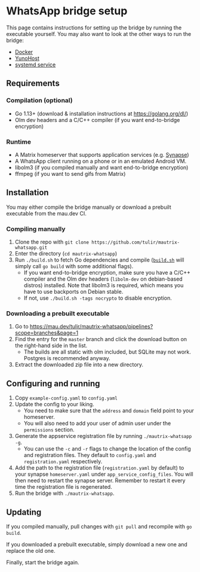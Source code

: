 # WhatsApp bridge setup
This page contains instructions for setting up the bridge by running the
executable yourself. You may also want to look at the other ways to run
the bridge:

* [Docker](./docker.md)
* [YunoHost](https://github.com/YunoHost-Apps/mautrix_whatsapp_ynh)
* [systemd service](./systemd.md)

## Requirements
### Compilation (optional)
* Go 1.13+ (download & installation instructions at <https://golang.org/dl/>)
* Olm dev headers and a C/C++ compiler (if you want end-to-bridge encryption)

### Runtime
* A Matrix homeserver that supports application services
  (e.g. [Synapse](https://github.com/matrix-org/synapse))
* A WhatsApp client running on a phone or in an emulated Android VM.
* libolm3 (if you compiled manually and want end-to-bridge encryption)
* ffmpeg (if you want to send gifs from Matrix)

## Installation
You may either compile the bridge manually or download a prebuilt executable
from the mau.dev CI.

### Compiling manually
1. Clone the repo with `git clone https://github.com/tulir/mautrix-whatsapp.git`
2. Enter the directory (`cd mautrix-whatsapp`)
3. Run `./build.sh` to fetch Go dependencies and compile
   ([`build.sh`] will simply call `go build` with some additional flags).
   * If you want end-to-bridge encryption, make sure you have a C/C++ compiler
     and the Olm dev headers (`libolm-dev` on debian-based distros) installed.
     Note that libolm3 is required, which means you have to use backports on
     Debian stable.
   * If not, use `./build.sh -tags nocrypto` to disable encryption.

[`build.sh`]: https://github.com/tulir/mautrix-whatsapp/blob/master/build.sh

### Downloading a prebuilt executable
1. Go to https://mau.dev/tulir/mautrix-whatsapp/pipelines?scope=branches&page=1
2. Find the entry for the `master` branch and click the download button on the
   right-hand side in the list.
   * The builds are all static with olm included, but SQLite may not work.
     Postgres is recommended anyway.
3. Extract the downloaded zip file into a new directory.

## Configuring and running
1. Copy `example-config.yaml` to `config.yaml`
2. Update the config to your liking.
   * You need to make sure that the `address` and `domain` field point to your
     homeserver.
   * You will also need to add your user of admin user under the `permissions`
     section.
3. Generate the appservice registration file by running `./mautrix-whatsapp -g`.
   * You can use the `-c` and `-r` flags to change the location of the config
     and registration files. They default to `config.yaml` and
     `registration.yaml` respectively.
4. Add the path to the registration file (`registration.yaml` by default) to
   your synapse `homeserver.yaml` under `app_service_config_files`. You will
   then need to restart the synapse server. Remember to restart it every time
   the registration file is regenerated.
5. Run the bridge with `./mautrix-whatsapp`.

## Updating
If you compiled manually, pull changes with `git pull` and recompile with
`go build`.

If you downloaded a prebuilt executable, simply download a new one and replace
the old one.

Finally, start the bridge again.
